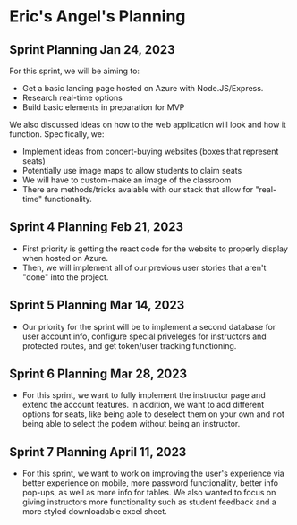 # Eric's Angel's Planning
## Sprint Planning Jan 24, 2023

For this sprint, we will be aiming to:
- Get a basic landing page hosted on Azure with Node.JS/Express.
- Research real-time options
- Build basic elements in preparation for MVP

We also discussed ideas on how to the web application will look
and how it function. Specifically, we:
- Implement ideas from concert-buying websites (boxes that represent seats)
- Potentially use image maps to allow students to claim seats
- We will have to custom-make an image of the classroom
- There are methods/tricks avaiable with our stack that allow for "real-time"
functionality.

## Sprint 4 Planning Feb 21, 2023
- First priority is getting the react code for the website to properly display when hosted on Azure. 
- Then, we will implement all of our previous user stories that aren't "done" into the project.

## Sprint 5 Planning Mar 14, 2023
- Our priority for the sprint will be to implement a second database for user account info, configure special priveleges for instructors and protected routes, and get token/user tracking functioning.

## Sprint 6 Planning Mar 28, 2023
- For this sprint, we want to fully implement the instructor page and extend the account features. In addition, we want to add different options for seats, like being able to deselect them on your own and not being able to select the podem without being an instructor.

## Sprint 7 Planning April 11, 2023
- For this sprint, we want to work on improving the user's experience via better experience on mobile, more password functionality, better info pop-ups, as well as more info for tables. We also wanted to focus on giving instructors more functionality such as student feedback and a more styled downloadable excel sheet.
